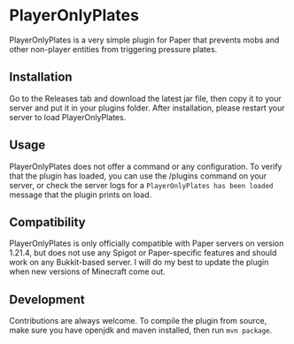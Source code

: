 # PlayerOnlyPlates
PlayerOnlyPlates is a very simple plugin for Paper that prevents mobs and other non-player entities from triggering pressure plates.

## Installation
Go to the Releases tab and download the latest jar file, then copy it to your server and put it in your plugins folder. After installation, please restart your server to load PlayerOnlyPlates.

## Usage
PlayerOnlyPlates does not offer a command or any configuration. To verify that the plugin has loaded, you can use the /plugins command on your server, or check the server logs for a `PlayerOnlyPlates has been loaded` message that the plugin prints on load.

## Compatibility
PlayerOnlyPlates is only officially compatible with Paper servers on version 1.21.4, but does not use any Spigot or Paper-specific features and should work on any Bukkit-based server. I will do my best to update the plugin when new versions of Minecraft come out.

## Development
Contributions are always welcome. To compile the plugin from source, make sure you have openjdk and maven installed, then run `mvn package`.
